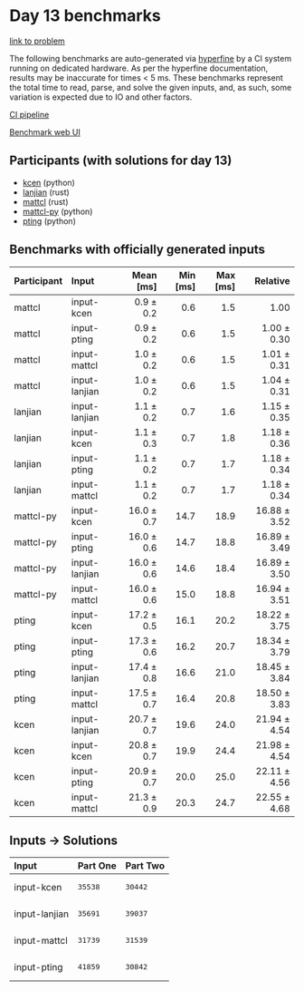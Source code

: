 # Day 13 benchmarks

[link to problem](https://adventofcode.com/2023/day/13)

The following benchmarks are auto-generated via
[hyperfine](https://github.com/sharkdp/hyperfine) by a CI system running on
dedicated hardware. As per the hyperfine documentation, results may be
inaccurate for times < 5 ms. These benchmarks represent the total time to read,
parse, and solve the given inputs, and, as such, some variation is expected due
to IO and other factors.

[CI pipeline](http://ci.papercode.net:8080/teams/main/pipelines/aoc2023)

[Benchmark web UI](https://aoc.ancalagon.black)


## Participants (with solutions for day 13)

- [kcen](https://github.com/kcen/aoc2023) (python)
- [lanjian](https://github.com/lanjian/aoc-2023) (rust)
- [mattcl](https://github.com/mattcl/aoc2023) (rust)
- [mattcl-py](https://github.com/mattcl/aoc2023-py) (python)
- [pting](https://github.com/pting/aoc2023) (python)


## Benchmarks with officially generated inputs

| Participant | Input | Mean [ms] | Min [ms] | Max [ms] | Relative |
|:---|:---|---:|---:|---:|---:|
| mattcl | input-kcen | 0.9 ± 0.2 | 0.6 | 1.5 | 1.00 |
| mattcl | input-pting | 0.9 ± 0.2 | 0.6 | 1.5 | 1.00 ± 0.30 |
| mattcl | input-mattcl | 1.0 ± 0.2 | 0.6 | 1.5 | 1.01 ± 0.31 |
| mattcl | input-lanjian | 1.0 ± 0.2 | 0.6 | 1.5 | 1.04 ± 0.31 |
| lanjian | input-lanjian | 1.1 ± 0.2 | 0.7 | 1.6 | 1.15 ± 0.35 |
| lanjian | input-kcen | 1.1 ± 0.3 | 0.7 | 1.8 | 1.18 ± 0.36 |
| lanjian | input-pting | 1.1 ± 0.2 | 0.7 | 1.7 | 1.18 ± 0.34 |
| lanjian | input-mattcl | 1.1 ± 0.2 | 0.7 | 1.7 | 1.18 ± 0.34 |
| mattcl-py | input-kcen | 16.0 ± 0.7 | 14.7 | 18.9 | 16.88 ± 3.52 |
| mattcl-py | input-pting | 16.0 ± 0.6 | 14.7 | 18.8 | 16.89 ± 3.49 |
| mattcl-py | input-lanjian | 16.0 ± 0.6 | 14.6 | 18.4 | 16.89 ± 3.50 |
| mattcl-py | input-mattcl | 16.0 ± 0.6 | 15.0 | 18.8 | 16.94 ± 3.51 |
| pting | input-kcen | 17.2 ± 0.5 | 16.1 | 20.2 | 18.22 ± 3.75 |
| pting | input-pting | 17.3 ± 0.6 | 16.2 | 20.7 | 18.34 ± 3.79 |
| pting | input-lanjian | 17.4 ± 0.8 | 16.6 | 21.0 | 18.45 ± 3.84 |
| pting | input-mattcl | 17.5 ± 0.7 | 16.4 | 20.8 | 18.50 ± 3.83 |
| kcen | input-lanjian | 20.7 ± 0.7 | 19.6 | 24.0 | 21.94 ± 4.54 |
| kcen | input-kcen | 20.8 ± 0.7 | 19.9 | 24.4 | 21.98 ± 4.54 |
| kcen | input-pting | 20.9 ± 0.7 | 20.0 | 25.0 | 22.11 ± 4.56 |
| kcen | input-mattcl | 21.3 ± 0.9 | 20.3 | 24.7 | 22.55 ± 4.68 |


## Inputs -> Solutions

| Input | Part One | Part Two |
|:---|:---|:---|
|input-kcen|<pre>35538</pre>|<pre>30442</pre>|
|input-lanjian|<pre>35691</pre>|<pre>39037</pre>|
|input-mattcl|<pre>31739</pre>|<pre>31539</pre>|
|input-pting|<pre>41859</pre>|<pre>30842</pre>|